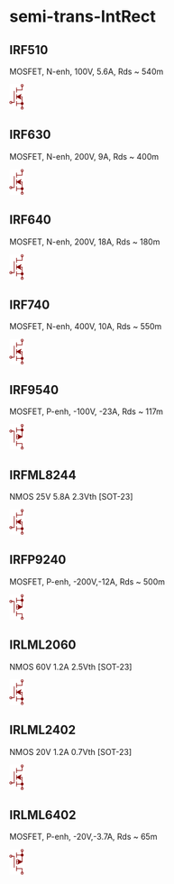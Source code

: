 # semi-trans-IntRect

## IRF510
MOSFET, N-enh, 100V, 5.6A, Rds ~ 540m

![IRF510__1__1](/images/semi-trans-NXP__2N7002PW__1__1.png?raw=true) 

## IRF630
MOSFET, N-enh, 200V, 9A, Rds ~ 400m

![IRF630__1__1](/images/semi-trans-NXP__2N7002PW__1__1.png?raw=true) 

## IRF640
MOSFET, N-enh, 200V, 18A, Rds ~ 180m

![IRF640__1__1](/images/semi-trans-NXP__2N7002PW__1__1.png?raw=true) 

## IRF740
MOSFET, N-enh, 400V, 10A, Rds ~ 550m

![IRF740__1__1](/images/semi-trans-NXP__2N7002PW__1__1.png?raw=true) 

## IRF9540
MOSFET, P-enh, -100V, -23A, Rds ~ 117m

![IRF9540__1__1](/images/semi-trans-NXP__PMV160UP__1__1.png?raw=true) 

## IRFML8244
NMOS 25V 5.8A 2.3Vth [SOT-23]

![IRFML8244__1__1](/images/semi-trans-NXP__2N7002PW__1__1.png?raw=true) 

## IRFP9240
MOSFET, P-enh, -200V,-12A, Rds ~ 500m

![IRFP9240__1__1](/images/semi-trans-NXP__PMV160UP__1__1.png?raw=true) 

## IRLML2060
NMOS 60V 1.2A 2.5Vth [SOT-23]

![IRLML2060__1__1](/images/semi-trans-NXP__2N7002PW__1__1.png?raw=true) 

## IRLML2402
NMOS 20V 1.2A 0.7Vth [SOT-23]

![IRLML2402__1__1](/images/semi-trans-NXP__2N7002PW__1__1.png?raw=true) 

## IRLML6402
MOSFET, P-enh, -20V,-3.7A, Rds ~ 65m

![IRLML6402__1__1](/images/semi-trans-NXP__PMV160UP__1__1.png?raw=true) 

